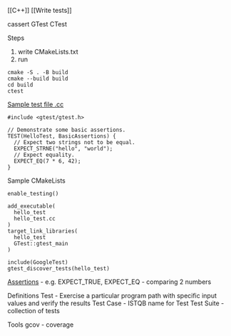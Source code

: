 [[C++]]
[[Write tests]]

cassert
GTest
CTest

Steps
1. write CMakeLists.txt
2. run
```
cmake -S . -B build
cmake --build build
cd build
ctest
```
[Sample test file .cc](https://google.github.io/googletest/quickstart-cmake.html#create-and-run-a-binary)
```
#include <gtest/gtest.h>

// Demonstrate some basic assertions.
TEST(HelloTest, BasicAssertions) {
  // Expect two strings not to be equal.
  EXPECT_STRNE("hello", "world");
  // Expect equality.
  EXPECT_EQ(7 * 6, 42);
}
```

Sample CMakeLists
```
enable_testing()

add_executable(
  hello_test
  hello_test.cc
)
target_link_libraries(
  hello_test
  GTest::gtest_main
)

include(GoogleTest)
gtest_discover_tests(hello_test)
```
[Assertions](https://google.github.io/googletest/reference/assertions.html) - e.g. EXPECT_TRUE, EXPECT_EQ - comparing 2 numbers

Definitions
Test - Exercise a particular program path with specific input values and verify the results
Test Case - ISTQB name for Test
Test Suite - collection of tests

Tools
gcov - coverage